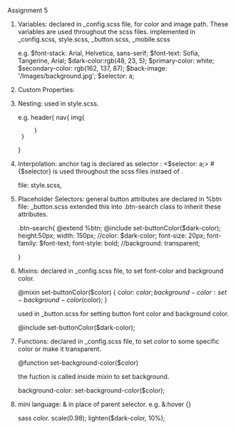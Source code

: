 Assignment 5

1. Variables: declared in _config.scss file, for color and image path. These variables are used throughout the scss files. implemented in _config.scss, style.scss, _button.scss, _mobile.scss

    e.g. 
    $font-stack: Arial, Helvetica, sans-serif;
    $font-text: Sofia, Tangerine, Arial;
    $dark-color:rgb(48, 23, 5);
    $primary-color: white;
    $secondary-color: rgb(162, 137, 87);
    $back-image: '/Images/background.jpg';
    $selector: a;

2. Custom Properties:


3. Nesting: used in style.scss.

    e.g. header{
        nav{
            img{

            }
        }
    } 

4. Interpolation: anchor tag is declared as selector :  <$selector: a;>
    #{$selector} is used throughout the scss files instaed of <a>.

    file: style.scss, 

 5. Placeholder Selectors: general button attributes are declared in %btn file: _button.scss
    extended this into .btn-search class to inherit these attributes.

    .btn-search{
        @extend %btn;
        @include set-buttonColor($dark-color);
        height:50px;
        width: 150px; 
        //color: $dark-color;
        font-size: 20px;
        font-family: $font-text;
        font-style: bold;
        //background: transparent;

    }

6. Mixins: declared in _config.scss file, to set font-color and background color.

    @mixin set-buttonColor($color) {
        color: $color;
        background-color: set-background-color($color);
    }

    used in _button.scss for setting button font color and background color.

    @include set-buttonColor($dark-color);


7. Functions: declared in _config.scss file, to set color to some specific color or make it transparent.

    @function set-background-color($color) 

    the fuction is called inside mixin to set background.

    background-color: set-background-color($color);


8. mini language: & in place of parent selector.
    e.g. &:hover {}

    sass color. scale(0.98);
    lighten($dark-color, 10%);